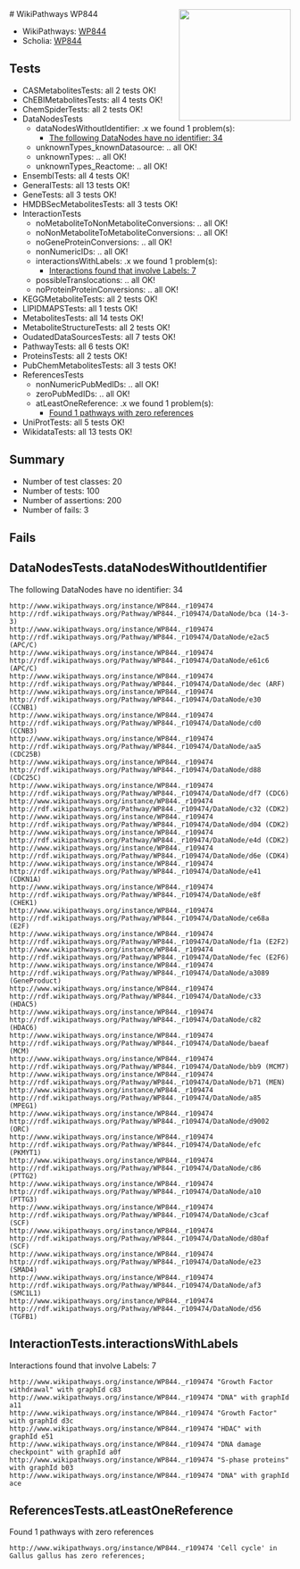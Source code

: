 <img style="float: right; width: 200px" src="https://upload.wikimedia.org/wikipedia/commons/thumb/8/83/Wplogo_with_text_500.png/640px-Wplogo_with_text_500.png" />
# WikiPathways WP844

* WikiPathways: [WP844](https://new.wikipathways.org/pathways/WP844)
* Scholia: [WP844](https://scholia.toolforge.org/wikipathways/WP844)
## Tests
* CASMetabolitesTests: all 2 tests OK!
* ChEBIMetabolitesTests: all 4 tests OK!
* ChemSpiderTests: all 2 tests OK!
* DataNodesTests
    * dataNodesWithoutIdentifier: .x we found 1 problem(s):
        * [The following DataNodes have no identifier: 34](#8792c4d2)
    * unknownTypes_knownDatasource: .. all OK!
    * unknownTypes: .. all OK!
    * unknownTypes_Reactome: .. all OK!
* EnsemblTests: all 4 tests OK!
* GeneralTests: all 13 tests OK!
* GeneTests: all 3 tests OK!
* HMDBSecMetabolitesTests: all 3 tests OK!
* InteractionTests
    * noMetaboliteToNonMetaboliteConversions: .. all OK!
    * noNonMetaboliteToMetaboliteConversions: .. all OK!
    * noGeneProteinConversions: .. all OK!
    * nonNumericIDs: .. all OK!
    * interactionsWithLabels: .x we found 1 problem(s):
        * [Interactions found that involve Labels: 7](#630d267e)
    * possibleTranslocations: .. all OK!
    * noProteinProteinConversions: .. all OK!
* KEGGMetaboliteTests: all 2 tests OK!
* LIPIDMAPSTests: all 1 tests OK!
* MetabolitesTests: all 14 tests OK!
* MetaboliteStructureTests: all 2 tests OK!
* OudatedDataSourcesTests: all 7 tests OK!
* PathwayTests: all 6 tests OK!
* ProteinsTests: all 2 tests OK!
* PubChemMetabolitesTests: all 3 tests OK!
* ReferencesTests
    * nonNumericPubMedIDs: .. all OK!
    * zeroPubMedIDs: .. all OK!
    * atLeastOneReference: .x we found 1 problem(s):
        * [Found 1 pathways with zero references](#35eb778e)
* UniProtTests: all 5 tests OK!
* WikidataTests: all 13 tests OK!


## Summary

* Number of test classes: 20
* Number of tests: 100
* Number of assertions: 200
* Number of fails: 3

## Fails

<a name="8792c4d2" />

## DataNodesTests.dataNodesWithoutIdentifier

The following DataNodes have no identifier: 34
```
http://www.wikipathways.org/instance/WP844._r109474 http://rdf.wikipathways.org/Pathway/WP844._r109474/DataNode/bca (14-3-3)
http://www.wikipathways.org/instance/WP844._r109474 http://rdf.wikipathways.org/Pathway/WP844._r109474/DataNode/e2ac5 (APC/C)
http://www.wikipathways.org/instance/WP844._r109474 http://rdf.wikipathways.org/Pathway/WP844._r109474/DataNode/e61c6 (APC/C)
http://www.wikipathways.org/instance/WP844._r109474 http://rdf.wikipathways.org/Pathway/WP844._r109474/DataNode/dec (ARF)
http://www.wikipathways.org/instance/WP844._r109474 http://rdf.wikipathways.org/Pathway/WP844._r109474/DataNode/e30 (CCNB1)
http://www.wikipathways.org/instance/WP844._r109474 http://rdf.wikipathways.org/Pathway/WP844._r109474/DataNode/cd0 (CCNB3)
http://www.wikipathways.org/instance/WP844._r109474 http://rdf.wikipathways.org/Pathway/WP844._r109474/DataNode/aa5 (CDC25B)
http://www.wikipathways.org/instance/WP844._r109474 http://rdf.wikipathways.org/Pathway/WP844._r109474/DataNode/d88 (CDC25C)
http://www.wikipathways.org/instance/WP844._r109474 http://rdf.wikipathways.org/Pathway/WP844._r109474/DataNode/df7 (CDC6)
http://www.wikipathways.org/instance/WP844._r109474 http://rdf.wikipathways.org/Pathway/WP844._r109474/DataNode/c32 (CDK2)
http://www.wikipathways.org/instance/WP844._r109474 http://rdf.wikipathways.org/Pathway/WP844._r109474/DataNode/d04 (CDK2)
http://www.wikipathways.org/instance/WP844._r109474 http://rdf.wikipathways.org/Pathway/WP844._r109474/DataNode/e4d (CDK2)
http://www.wikipathways.org/instance/WP844._r109474 http://rdf.wikipathways.org/Pathway/WP844._r109474/DataNode/d6e (CDK4)
http://www.wikipathways.org/instance/WP844._r109474 http://rdf.wikipathways.org/Pathway/WP844._r109474/DataNode/e41 (CDKN1A)
http://www.wikipathways.org/instance/WP844._r109474 http://rdf.wikipathways.org/Pathway/WP844._r109474/DataNode/e8f (CHEK1)
http://www.wikipathways.org/instance/WP844._r109474 http://rdf.wikipathways.org/Pathway/WP844._r109474/DataNode/ce68a (E2F)
http://www.wikipathways.org/instance/WP844._r109474 http://rdf.wikipathways.org/Pathway/WP844._r109474/DataNode/f1a (E2F2)
http://www.wikipathways.org/instance/WP844._r109474 http://rdf.wikipathways.org/Pathway/WP844._r109474/DataNode/fec (E2F6)
http://www.wikipathways.org/instance/WP844._r109474 http://rdf.wikipathways.org/Pathway/WP844._r109474/DataNode/a3089 (GeneProduct)
http://www.wikipathways.org/instance/WP844._r109474 http://rdf.wikipathways.org/Pathway/WP844._r109474/DataNode/c33 (HDAC5)
http://www.wikipathways.org/instance/WP844._r109474 http://rdf.wikipathways.org/Pathway/WP844._r109474/DataNode/c82 (HDAC6)
http://www.wikipathways.org/instance/WP844._r109474 http://rdf.wikipathways.org/Pathway/WP844._r109474/DataNode/baeaf (MCM)
http://www.wikipathways.org/instance/WP844._r109474 http://rdf.wikipathways.org/Pathway/WP844._r109474/DataNode/bb9 (MCM7)
http://www.wikipathways.org/instance/WP844._r109474 http://rdf.wikipathways.org/Pathway/WP844._r109474/DataNode/b71 (MEN)
http://www.wikipathways.org/instance/WP844._r109474 http://rdf.wikipathways.org/Pathway/WP844._r109474/DataNode/a85 (MPEG1)
http://www.wikipathways.org/instance/WP844._r109474 http://rdf.wikipathways.org/Pathway/WP844._r109474/DataNode/d9002 (ORC)
http://www.wikipathways.org/instance/WP844._r109474 http://rdf.wikipathways.org/Pathway/WP844._r109474/DataNode/efc (PKMYT1)
http://www.wikipathways.org/instance/WP844._r109474 http://rdf.wikipathways.org/Pathway/WP844._r109474/DataNode/c86 (PTTG2)
http://www.wikipathways.org/instance/WP844._r109474 http://rdf.wikipathways.org/Pathway/WP844._r109474/DataNode/a10 (PTTG3)
http://www.wikipathways.org/instance/WP844._r109474 http://rdf.wikipathways.org/Pathway/WP844._r109474/DataNode/c3caf (SCF)
http://www.wikipathways.org/instance/WP844._r109474 http://rdf.wikipathways.org/Pathway/WP844._r109474/DataNode/d80af (SCF)
http://www.wikipathways.org/instance/WP844._r109474 http://rdf.wikipathways.org/Pathway/WP844._r109474/DataNode/e23 (SMAD4)
http://www.wikipathways.org/instance/WP844._r109474 http://rdf.wikipathways.org/Pathway/WP844._r109474/DataNode/af3 (SMC1L1)
http://www.wikipathways.org/instance/WP844._r109474 http://rdf.wikipathways.org/Pathway/WP844._r109474/DataNode/d56 (TGFB1)
```

<a name="630d267e" />

## InteractionTests.interactionsWithLabels

Interactions found that involve Labels: 7
```
http://www.wikipathways.org/instance/WP844._r109474 "Growth Factor 
withdrawal" with graphId c83
http://www.wikipathways.org/instance/WP844._r109474 "DNA" with graphId a11
http://www.wikipathways.org/instance/WP844._r109474 "Growth Factor" with graphId d3c
http://www.wikipathways.org/instance/WP844._r109474 "HDAC" with graphId e51
http://www.wikipathways.org/instance/WP844._r109474 "DNA damage checkpoint" with graphId a0f
http://www.wikipathways.org/instance/WP844._r109474 "S-phase proteins" with graphId b03
http://www.wikipathways.org/instance/WP844._r109474 "DNA" with graphId ace
```

<a name="35eb778e" />

## ReferencesTests.atLeastOneReference

Found 1 pathways with zero references
```
http://www.wikipathways.org/instance/WP844._r109474 'Cell cycle' in Gallus gallus has zero references; 
```

